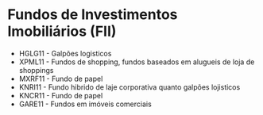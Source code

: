 # Fundos de Investimentos Imobiliários (FII)

- HGLG11 - Galpões logisticos
- XPML11 - Fundos de shopping, fundos baseados em alugueis de loja de shoppings
- MXRF11 - Fundo de papel
- KNRI11 - Fundo hibrido de laje corporativa quanto galpões lojisticos
- KNCR11 - Fundo de papel
- GARE11 - Fundos em imóveis comerciais
